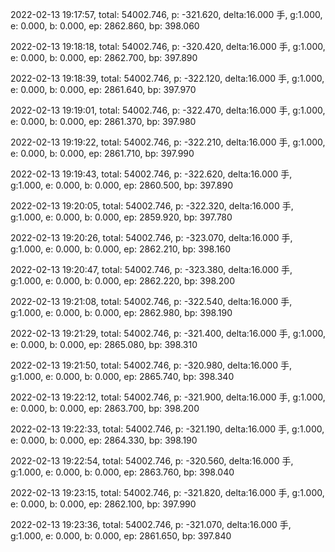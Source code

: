 2022-02-13 19:17:57, total: 54002.746, p: -321.620, delta:16.000 手, g:1.000, e: 0.000, b: 0.000, ep: 2862.860, bp: 398.060

2022-02-13 19:18:18, total: 54002.746, p: -320.420, delta:16.000 手, g:1.000, e: 0.000, b: 0.000, ep: 2862.700, bp: 397.890

2022-02-13 19:18:39, total: 54002.746, p: -322.120, delta:16.000 手, g:1.000, e: 0.000, b: 0.000, ep: 2861.640, bp: 397.970

2022-02-13 19:19:01, total: 54002.746, p: -322.470, delta:16.000 手, g:1.000, e: 0.000, b: 0.000, ep: 2861.370, bp: 397.980

2022-02-13 19:19:22, total: 54002.746, p: -322.210, delta:16.000 手, g:1.000, e: 0.000, b: 0.000, ep: 2861.710, bp: 397.990

2022-02-13 19:19:43, total: 54002.746, p: -322.620, delta:16.000 手, g:1.000, e: 0.000, b: 0.000, ep: 2860.500, bp: 397.890

2022-02-13 19:20:05, total: 54002.746, p: -322.320, delta:16.000 手, g:1.000, e: 0.000, b: 0.000, ep: 2859.920, bp: 397.780

2022-02-13 19:20:26, total: 54002.746, p: -323.070, delta:16.000 手, g:1.000, e: 0.000, b: 0.000, ep: 2862.210, bp: 398.160

2022-02-13 19:20:47, total: 54002.746, p: -323.380, delta:16.000 手, g:1.000, e: 0.000, b: 0.000, ep: 2862.220, bp: 398.200

2022-02-13 19:21:08, total: 54002.746, p: -322.540, delta:16.000 手, g:1.000, e: 0.000, b: 0.000, ep: 2862.980, bp: 398.190

2022-02-13 19:21:29, total: 54002.746, p: -321.400, delta:16.000 手, g:1.000, e: 0.000, b: 0.000, ep: 2865.080, bp: 398.310

2022-02-13 19:21:50, total: 54002.746, p: -320.980, delta:16.000 手, g:1.000, e: 0.000, b: 0.000, ep: 2865.740, bp: 398.340

2022-02-13 19:22:12, total: 54002.746, p: -321.900, delta:16.000 手, g:1.000, e: 0.000, b: 0.000, ep: 2863.700, bp: 398.200

2022-02-13 19:22:33, total: 54002.746, p: -321.190, delta:16.000 手, g:1.000, e: 0.000, b: 0.000, ep: 2864.330, bp: 398.190

2022-02-13 19:22:54, total: 54002.746, p: -320.560, delta:16.000 手, g:1.000, e: 0.000, b: 0.000, ep: 2863.760, bp: 398.040

2022-02-13 19:23:15, total: 54002.746, p: -321.820, delta:16.000 手, g:1.000, e: 0.000, b: 0.000, ep: 2862.100, bp: 397.990

2022-02-13 19:23:36, total: 54002.746, p: -321.070, delta:16.000 手, g:1.000, e: 0.000, b: 0.000, ep: 2861.650, bp: 397.840